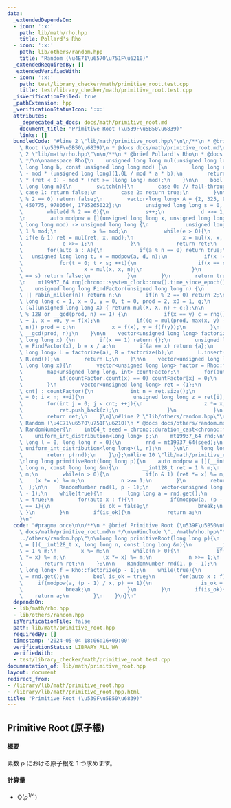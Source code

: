 ```yaml
---
data:
  _extendedDependsOn:
  - icon: ':x:'
    path: lib/math/rho.hpp
    title: Pollard's Rho
  - icon: ':x:'
    path: lib/others/random.hpp
    title: "Random (\u4E71\u6570\u751F\u6210)"
  _extendedRequiredBy: []
  _extendedVerifiedWith:
  - icon: ':x:'
    path: test/library_checker/math/primitive_root.test.cpp
    title: test/library_checker/math/primitive_root.test.cpp
  _isVerificationFailed: true
  _pathExtension: hpp
  _verificationStatusIcon: ':x:'
  attributes:
    _deprecated_at_docs: docs/math/primitive_root.md
    document_title: "Primitive Root (\u539F\u5B50\u6839)"
    links: []
  bundledCode: "#line 2 \"lib/math/primitive_root.hpp\"\n\n/**\n * @brief Primitive\
    \ Root (\u539F\u5B50\u6839)\n * @docs docs/math/primitive_root.md\n */\n\n#line\
    \ 2 \"lib/math/rho.hpp\"\n\n/**\n * @brief Pollard's Rho\n * @docs docs/math/rho.md\n\
    \ */\n\nnamespace Rho{\n    unsigned long long mul(unsigned long long a, unsigned\
    \ long long b, const unsigned long long mod) {\n        long long ret = a * b\
    \ - mod * (unsigned long long)(1.0L / mod * a * b);\n        return ret + mod\
    \ * (ret < 0) - mod * (ret >= (long long) mod);\n    }\n\n    bool rabin_miller(unsigned\
    \ long long n){\n        switch(n){\n        case 0: // fall-through\n       \
    \ case 1: return false;\n        case 2: return true;\n        }\n\n        if(n\
    \ % 2 == 0) return false;\n        vector<long long> A = {2, 325, 9375, 28178,\
    \ 450775, 9780504, 1795265022};\n        unsigned long long s = 0, d = n - 1;\n\
    \        while(d % 2 == 0){\n            s++;\n            d >>= 1;\n        }\n\
    \n        auto modpow = [](unsigned long long x, unsigned long long e, const unsigned\
    \ long long mod) -> unsigned long long {\n            unsigned long long ret =\
    \ 1 % mod;\n            x %= mod;\n            while(e > 0){\n               \
    \ if(e & 1) ret = mul(ret, x, mod);\n                x = mul(x, x, mod);\n   \
    \             e >>= 1;\n            }\n            return ret;\n        };\n\n\
    \        for(auto a : A){\n            if(a % n == 0) return true;\n         \
    \   unsigned long long t, x = modpow(a, d, n);\n            if(x != 1){\n    \
    \            for(t = 0; t < s; ++t){\n                    if(x == n - 1) break;\n\
    \                    x = mul(x, x, n);\n                }\n                if(t\
    \ == s) return false;\n            }\n        }\n        return true;\n    }\n\
    \n    mt19937_64 rng(chrono::system_clock::now().time_since_epoch().count());\n\
    \    unsigned long long FindFactor(unsigned long long n) {\n        if(n == 1\
    \ || rabin_miller(n)) return n;\n        if(n % 2 == 0) return 2;\n        unsigned\
    \ long long c = 1, x = 0, y = 0, t = 0, prod = 2, x0 = 1, q;\n        auto f =\
    \ [&](unsigned long long X) { return mul(X, X, n) + c;};\n\n        while(t++\
    \ % 128 or __gcd(prod, n) == 1) {\n            if(x == y) c = rng() % (n - 1)\
    \ + 1, x = x0, y = f(x);\n            if((q = mul(prod, max(x, y) - min(x, y),\
    \ n))) prod = q;\n            x = f(x), y = f(f(y));\n        }\n        return\
    \ __gcd(prod, n);\n    }\n\n    vector<unsigned long long> factorize(unsigned\
    \ long long x) {\n        if(x == 1) return {};\n        unsigned long long a\
    \ = FindFactor(x), b = x / a;\n        if(a == x) return {a};\n        vector<unsigned\
    \ long long> L = factorize(a), R = factorize(b);\n        L.insert(L.end(), R.begin(),\
    \ R.end());\n        return L;\n    }\n\n    vector<unsigned long long> divisor(unsigned\
    \ long long x){\n        vector<unsigned long long> factor = Rho::factorize(x);\n\
    \        map<unsigned long long, int> countFactor;\n        for(auto x : factor){\n\
    \            if(countFactor.count(x) == 0) countFactor[x] = 0;\n            countFactor[x]++;\n\
    \        }\n        vector<unsigned long long> ret = {1};\n        for(auto [x,\
    \ cnt] : countFactor){\n            int n = ret.size();\n            for(int i\
    \ = 0; i < n; ++i){\n                unsigned long long z = ret[i];\n        \
    \        for(int j = 0; j < cnt; ++j){\n                    z *= x;\n        \
    \            ret.push_back(z);\n                }\n            }\n        }\n\
    \        return ret;\n    }\n}\n#line 2 \"lib/others/random.hpp\"\n\n/**\n * @brief\
    \ Random (\u4E71\u6570\u751F\u6210)\n * @docs docs/others/random.md\n */\n\nstruct\
    \ RandomNumber{\n    int64_t seed = chrono::duration_cast<chrono::milliseconds>(chrono::system_clock::now().time_since_epoch()).count();\n\
    \    uniform_int_distribution<long long> p;\n    mt19937_64 rnd;\n\n    RandomNumber(long\
    \ long l = 0, long long r = 0){\n        rnd = mt19937_64(seed);\n        p =\
    \ uniform_int_distribution<long long>(l, r);\n    }\n\n    long long get(){\n\
    \        return p(rnd);\n    }\n};\n#line 10 \"lib/math/primitive_root.hpp\"\n\
    \nlong long primitiveRoot(long long p){\n    auto modpow = [](__int128_t x, long\
    \ long n, const long long &m){\n        __int128_t ret = 1 % m;\n        x %=\
    \ m;\n        while(n > 0){\n            if(n & 1) (ret *= x) %= m;\n        \
    \    (x *= x) %= m;\n            n >>= 1;\n        }\n        return ret;\n  \
    \  };\n\n    RandomNumber rnd(1, p - 1);\n    vector<unsigned long long> f = Rho::factorize(p\
    \ - 1);\n    while(true){\n        long long a = rnd.get();\n        bool is_ok\
    \ = true;\n        for(auto x : f){\n            if(modpow(a, (p - 1) / x, p)\
    \ == 1){\n                is_ok = false;\n                break;\n           \
    \ }\n        }\n        if(is_ok){\n            return a;\n        }\n    }\n\
    }\n"
  code: "#pragma once\n\n/**\n * @brief Primitive Root (\u539F\u5B50\u6839)\n * @docs\
    \ docs/math/primitive_root.md\n */\n\n#include \"../math/rho.hpp\"\n#include \"\
    ../others/random.hpp\"\n\nlong long primitiveRoot(long long p){\n    auto modpow\
    \ = [](__int128_t x, long long n, const long long &m){\n        __int128_t ret\
    \ = 1 % m;\n        x %= m;\n        while(n > 0){\n            if(n & 1) (ret\
    \ *= x) %= m;\n            (x *= x) %= m;\n            n >>= 1;\n        }\n \
    \       return ret;\n    };\n\n    RandomNumber rnd(1, p - 1);\n    vector<unsigned\
    \ long long> f = Rho::factorize(p - 1);\n    while(true){\n        long long a\
    \ = rnd.get();\n        bool is_ok = true;\n        for(auto x : f){\n       \
    \     if(modpow(a, (p - 1) / x, p) == 1){\n                is_ok = false;\n  \
    \              break;\n            }\n        }\n        if(is_ok){\n        \
    \    return a;\n        }\n    }\n}\n"
  dependsOn:
  - lib/math/rho.hpp
  - lib/others/random.hpp
  isVerificationFile: false
  path: lib/math/primitive_root.hpp
  requiredBy: []
  timestamp: '2024-05-04 18:06:16+09:00'
  verificationStatus: LIBRARY_ALL_WA
  verifiedWith:
  - test/library_checker/math/primitive_root.test.cpp
documentation_of: lib/math/primitive_root.hpp
layout: document
redirect_from:
- /library/lib/math/primitive_root.hpp
- /library/lib/math/primitive_root.hpp.html
title: "Primitive Root (\u539F\u5B50\u6839)"
---
```

## Primitive Root (原子根)

#### 概要

素数 $p$ における原子根を $1$ つ求めます。

#### 計算量

- $\mathrm{O}(p^{1/4})$